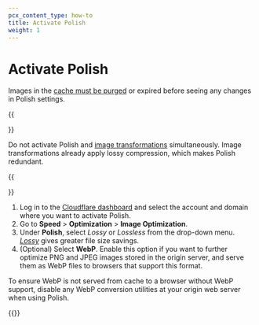 ```yaml
---
pcx_content_type: how-to
title: Activate Polish
weight: 1
---
```


# Activate Polish

Images in the [cache must be purged](/cache/how-to/purge-cache/) or expired before seeing any changes in Polish settings.

{{<Aside type="warning">}}

Do not activate Polish and [image transformations](/images/transform-images/) simultaneously. Image transformations already apply lossy compression, which makes Polish redundant.

{{</Aside>}}

1. Log in to the [Cloudflare dashboard](https://dash.cloudflare.com/) and select the account and domain where you want to activate Polish.
2. Go to **Speed** > **Optimization** > **Image Optimization**.
3. Under **Polish**, select _Lossy_ or _Lossless_ from the drop-down menu. [_Lossy_](/images/polish/compression/#lossy) gives greater file size savings.
4. (Optional) Select **WebP**. Enable this option if you want to further optimize PNG and JPEG images stored in the origin server, and serve them as WebP files to browsers that support this format.

To ensure WebP is not served from cache to a browser without WebP support, disable any WebP conversion utilities at your origin web server when using Polish.

{{<render file="_configuration-rule-promotion.md" productFolder="rules">}}
